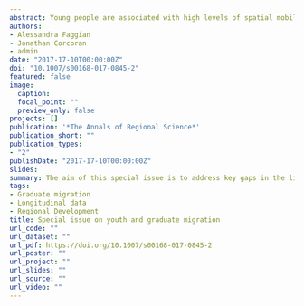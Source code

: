 ```yaml
---
abstract: Young people are associated with high levels of spatial mobility which is linked to a series of life course events, involving leaving the parental home, skills development, partnership and family formation, and entry to the labour force (Rogers et al. 1978). These life course events, and their associated spatial mobility, have important consequences for both individual employment outcomes and the economic vitality of local labour markets (Faggian and McCann 2009; Venhorst et al. 2010; Corcoran and Faggian 2017). Existing scholarship has highlighted that this spatial mobility is not uniform across the urban hierarchy. Rural areas are subject to persistent pressures to attract and retain youth and in particular young educated people to help redress accelerating ageing populations and replenishing labour gaps as well as to act as a key ingredient in stimulating economic development (Corcoran et al. 2010; Stockdale 2006). In contrast, larger metropolitan areas are magnets attracting the ‘best’ and the ‘brightest’ (Costa and Kahn 2000; Ritsilä and Ovaskainen 2001). At the expense of smaller towns and rural areas, young people migrate up the urban hierarchy in search of enhanced education, employment and lifestyle opportunities (Artz 2003; Gibson and McKenzie 2012).
authors:
- Alessandra Faggian
- Jonathan Corcoran
- admin
date: "2017-17-10T00:00:00Z"
doi: "10.1007/s00168-017-0845-2"
featured: false
image:
  caption: 
  focal_point: ""
  preview_only: false
projects: []
publication: '*The Annals of Regional Science*'
publication_short: ""
publication_types:
- "2"
publishDate: "2017-17-10T00:00:00Z"
slides: 
summary: The aim of this special issue is to address key gaps in the literature of youth and graduate migration.
tags:
- Graduate migration
- Longitudinal data
- Regional Development
title: Special issue on youth and graduate migration
url_code: ""
url_dataset: ""
url_pdf: https://doi.org/10.1007/s00168-017-0845-2
url_poster: ""
url_project: ""
url_slides: ""
url_source: ""
url_video: ""
---
```


